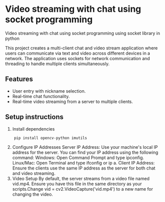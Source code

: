 # Video streaming with chat using socket programming 
Video streaming with chat using socket programming using socket library in python

This project creates a multi-client chat and video stream application where users can communicate via text and video across different devices in a network. The application uses sockets for network communication and threading to handle multiple clients simultaneously.

## Features
- User entry with nickname selection.
- Real-time chat functionality.
- Real-time video streaming from a server to multiple clients.

## Setup instructions
1. Install dependencies
```
    pip install opencv-python imutils
```
2. Configure IP Addresses
Server IP Address: Use your machine's local IP address for the server. You can find your IP address using the following command:
    Windows: Open Command Prompt and type ipconfig.
    Linux/Mac: Open Terminal and type ifconfig or ip a.
Client IP Address: Ensure the clients use the same IP address as the server for both chat and video streaming.
3. Video Setup
By default, the server streams from a video file named vid.mp4. Ensure you have this file in the same directory as your scripts.Change vid = cv2.VideoCapture('vid.mp4') to a new name for changing the video.

